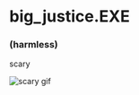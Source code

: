 # big_justice.EXE
### (harmless)

scary

![scary gif](https://github.com/gabors0/big_justice.exe/blob/main/gif.gif?raw=true)

